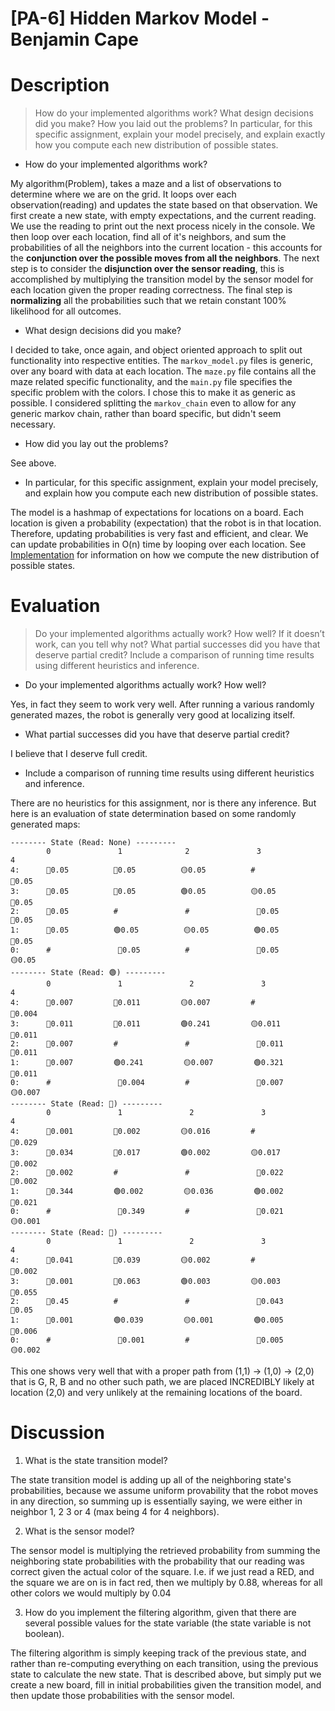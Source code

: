 # [PA-6] Hidden Markov Model - Benjamin Cape

# Description

> How do your implemented algorithms work? What design decisions did you make? How you laid out the problems? In particular, for this specific assignment, explain your model precisely, and explain exactly how you compute each new distribution of possible states.

- How do your <a id="implementation"></a>implemented algorithms work?

My algorithm(Problem), takes a maze and a list of observations to determine where we are on the grid. It loops over each observation(reading) and updates the state based on that observation. We first create a new state, with empty expectations, and the current reading. We use the reading to print out the next process nicely in the console. We then loop over each location, find all of it's neighbors, and sum the probabilities of all the neighbors into the current location - this accounts for the **conjunction over the possible moves from all the neighbors**. The next step is to consider the **disjunction over the sensor reading**, this is accomplished by multiplying the transition model by the sensor model for each location given the proper reading correctness. The final step is **normalizing** all the probabilities such that we retain constant 100% likelihood for all outcomes.

- What design decisions did you make?

I decided to take, once again, and object oriented approach to split out functionality into respective entities. The `markov_model.py` files is generic, over any board with data at each location. The `maze.py` file contains all the maze related specific functionality, and the `main.py` file specifies the specific problem with the colors. I chose this to make it as generic as possible. I considered splitting the `markov_chain` even to allow for any generic markov chain, rather than board specific, but didn't seem necessary.

- How did you lay out the problems?

See above.

- In particular, for this specific assignment, explain your model precisely, and explain how you compute each new distribution of possible states.

The model is a hashmap of expectations for locations on a board. Each location is given a probability (expectation) that the robot is in that location. Therefore, updating probabilities is very fast and efficient, and clear. We can update probabilities in O(n) time by looping over each location. See [Implementation](#implementation) for information on how we compute the new distribution of possible states.

# Evaluation

> Do your implemented algorithms actually work? How well? If it doesn’t work, can you tell why not? What partial successes did you have that deserve partial credit? Include a comparison of running time results using different heuristics and inference.

- Do your implemented algorithms actually work? How well?

Yes, in fact they seem to work very well. After running a various randomly generated mazes, the robot is generally very good at localizing itself.

- What partial successes did you have that deserve partial credit?

I believe that I deserve full credit.

- Include a comparison of running time results using different heuristics and inference.

There are no heuristics for this assignment, nor is there any inference. But here is an evaluation of state determination based on some randomly generated maps:

```
-------- State (Read: None) ---------
        0               1              2               3               4
4:      🔵0.05          🔵0.05          🟡0.05          #               🔴0.05
3:      🔴0.05          🔵0.05          🟢0.05          🟡0.05          🔵0.05
2:      🔵0.05          #               #               🔵0.05          🔵0.05
1:      🔴0.05          🟢0.05          🟡0.05          🟢0.05          🔵0.05
0:      #               🔴0.05          #               🔵0.05          🟡0.05
-------- State (Read: 🟢) ---------
        0               1               2               3               4
4:      🔵0.007         🔵0.011         🟡0.007         #               🔴0.004
3:      🔴0.011         🔵0.011         🟢0.241         🟡0.011         🔵0.011
2:      🔵0.007         #               #               🔵0.011         🔵0.011
1:      🔴0.007         🟢0.241         🟡0.007         🟢0.321         🔵0.011
0:      #               🔴0.004         #               🔵0.007         🟡0.007
-------- State (Read: 🔴) ---------
        0               1               2               3               4
4:      🔵0.001         🔵0.002         🟡0.016         #               🔴0.029
3:      🔴0.034         🔵0.017         🟢0.002         🟡0.017         🔵0.002
2:      🔵0.002         #               #               🔵0.022         🔵0.002
1:      🔴0.344         🟢0.002         🟡0.036         🟢0.002         🔵0.021
0:      #               🔴0.349         #               🔵0.021         🟡0.001
-------- State (Read: 🔵) ---------
        0               1               2               3               4
4:      🔵0.041         🔵0.039         🟡0.002         #               🔴0.002
3:      🔴0.001         🔵0.063         🟢0.003         🟡0.003         🔵0.055
2:      🔵0.45          #               #               🔵0.043         🔵0.05
1:      🔴0.001         🟢0.039         🟡0.001         🟢0.005         🔵0.006
0:      #               🔴0.001         #               🔵0.005         🟡0.002
```

This one shows very well that with a proper path from (1,1) -> (1,0) -> (2,0) that is G, R, B and no other such path, we are placed INCREDIBLY likely at location (2,0) and very unlikely at the remaining locations of the board.

# Discussion

1. What is the state transition model?

The state transition model is adding up all of the neighboring state's probabilities, because we assume uniform provability that the robot moves in any direction, so summing up is essentially saying, we were either in neighbor 1, 2 3 or 4 (max being 4 for 4 neighbors).

2. What is the sensor model?

The sensor model is multiplying the retrieved probability from summing the neighboring state probabilities with the probability that our reading was correct given the actual color of the square. I.e. if we just read a RED, and the square we are on is in fact red, then we multiply by 0.88, whereas for all other colors we would multiply by 0.04

3. How do you implement the filtering algorithm, given that there are several possible values for the state variable (the state variable is not boolean).

The filtering algorithm is simply keeping track of the previous state, and rather than re-computing everything on each transition, using the previous state to calculate the new state. That is described above, but simply put we create a new board, fill in initial probabilities given the transition model, and then update those probabilities with the sensor model.
